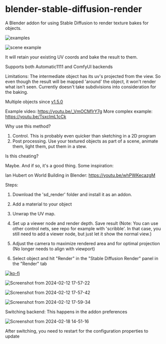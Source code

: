 # blender-stable-diffusion-render
A Blender addon for using Stable Diffusion to render texture bakes for objects.

![examples](https://github.com/neph1/blender-stable-diffusion-render/assets/7988802/8f22d031-5f5d-47e9-a0c2-dd9dde0a0a4c)

![scene example](https://github.com/user-attachments/assets/3309579f-03b8-4a0d-ad20-983eaacaba89)


It will retain your existing UV coords and bake the result to them.

Supports both Automatic1111 and ComfyUI backends

Limitations: The intermediate object has its uv's projected from the view. So even though the result will be mapped 'around' the object, it won't render what isn't seen. Currently doesn't take subdivisions into consideration for the baking.

Multiple objects since [v1.5.0](https://github.com/neph1/blender-stable-diffusion-render/releases/tag/v1.5.0)

Example video: https://youtu.be/_VmOCM1rY7g
More complex example: https://youtu.be/TsxcImL1cCk

Why use this method?

1. Control. This is probably even quicker than sketching in a 2D program
2. Post processing. Use your textured objects as part of a scene, animate them, light them, put them in a stew.

Is this cheating?

Maybe. And if so, it's a good thing. Some inspiration:

Ian Hubert on World Building in Blender:
https://youtu.be/whPWKecazgM

Steps:

1. Download the 'sd_render' folder and install it as an addon.

2. Add a material to your object

3. Unwrap the UV map.

4. Set up a viewer node and render depth. Save result (Note: You can use other control nets, see repo for example with 'scribble'. In that case, you still need to add a viewer node, but just let it show the normal view.)

5. Adjust the camera to maximize rendered area and for optimal projection (No longer needs to align with viewport)

6. Select object and hit "Render" in the "Stable Diffusion Render" panel in the "Render" tab

[![ko-fi](https://ko-fi.com/img/githubbutton_sm.svg)](https://ko-fi.com/T6T3S8VXY)

![Screenshot from 2024-02-12 17-57-22](https://github.com/neph1/blender-stable-diffusion-render/assets/7988802/204b2d2a-2b5d-4575-84ac-e7625cd50b7d)

![Screenshot from 2024-02-12 17-57-42](https://github.com/neph1/blender-stable-diffusion-render/assets/7988802/5842777d-7029-4978-b043-6ba1e7005f8b)

![Screenshot from 2024-02-12 17-59-34](https://github.com/neph1/blender-stable-diffusion-render/assets/7988802/80ed6400-67af-4c0e-9b24-a16a846ce50a)


Switching backend:
This happens in the addon preferences

![Screenshot from 2024-02-18 14-51-16](https://github.com/neph1/blender-stable-diffusion-render/assets/7988802/a28c80e8-a782-4372-b892-1c0b140bba1a)

After switching, you need to restart for the configuration properties to update
